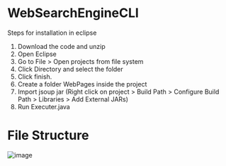 # WebSearchEngineCLI

Steps for installation in eclipse
1. Download the code and unzip
2. Open Eclipse
3. Go to File > Open projects from file system
4. Click Directory and select the folder
5. Click finish.
6. Create a folder WebPages inside the project
7. Import jsoup jar (Right click on project > Build Path > Configure Build Path > Libraries > Add External JARs)
8. Run Executer.java

# File Structure

![image](https://user-images.githubusercontent.com/28079965/161464693-2bc449fc-afa3-4d23-b8e0-560b78078b57.png)
